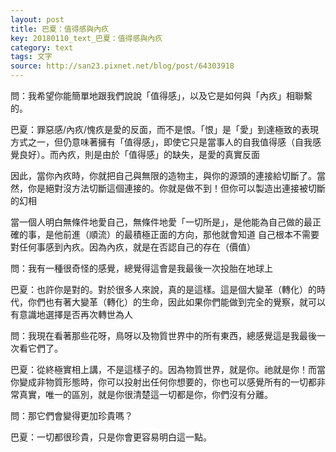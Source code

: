 ```yaml
---
layout: post
title: 巴夏：值得感與內疚
key: 20180110_text_巴夏：值得感與內疚
category: text
tags: 文字
source: http://san23.pixnet.net/blog/post/64303918
---
```



問：我希望你能簡單地跟我們說說「值得感」，以及它是如何與「內疚」相聯繫的。

巴夏：罪惡感/內疚/愧疚是愛的反面，而不是恨。「恨」是「愛」到達極致的表現方式之一，但仍意味著擁有「值得感」，即使它只是當事人的自我值得感（自我感覺良好）。而內疚，則是由於「值得感」的缺失，是愛的真實反面

因此，當你內疚時，你就把自己與無限的造物主，與你的源頭的連接給切斷了。當然，你是絕對沒方法切斷這個連接的。你就是做不到！但你可以製造出連接被切斷的幻相

當一個人明白無條件地愛自己，無條件地愛「一切所是」，是他能為自己做的最正確的事，是他前進（順流）的最積極正面的方向，那他就會知道 自己根本不需要對任何事感到內疚。因為內疚，就是在否認自己的存在（價值）

問：我有一種很奇怪的感覺，總覺得這會是我最後一次投胎在地球上

巴夏：也許你是對的。對於很多人來說，真的是這樣。這是個大變革（轉化）的時代，你們也有著大變革（轉化）的生命，因此如果你們能做到完全的覺察，就可以有意識地選擇是否再次轉世為人

問：我現在看著那些花呀，鳥呀以及物質世界中的所有東西，總感覺這是我最後一次看它們了。

巴夏：從終極實相上講，不是這樣子的。因為物質世界，就是你。祂就是你！而當你變成非物質形態時，你可以投射出任何你想要的，你也可以感覺所有的一切都非常真實，唯一的區別，就是你很清楚這一切都是你，你們沒有分離。

問：那它們會變得更加珍貴嗎？

巴夏：一切都很珍貴，只是你會更容易明白這一點。
